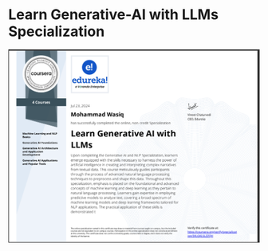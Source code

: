 # Learn Generative-AI with LLMs Specialization

![certificate](https://github.com/mohammadwasiq0/Learn-Generative-AI-with-LLMs-Specialization/blob/main/edureka_llm_certificate.png)
